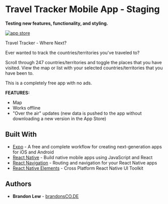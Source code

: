 # Travel Tracker Mobile App - Staging

**Testing new features, functionality, and styling.**

[![app store][appstore-img]][appstore-link]

Travel Tracker - Where Next?

Ever wanted to track the countries/territories you've traveled to?

Scroll through 247 countries/territories and toggle the places that you have visited. View the map or list with your selected countries/territories that you have been to.

This is a completely free app with no ads.

**FEATURES:**
* Map
* Works offline
* "Over the air" updates (new data is pushed to the app without downloading a new version in the App Store)

## Built With

* [Expo](https://expo.io) - A free and complete workflow for creating next-generation apps for iOS and Android
* [React Native](https://facebook.github.io/react-native/) - Build native mobile apps using JavaScript and React
* [React Navigation](https://reactnavigation.org) - Routing and navigation for your React Native apps
* [React Native Elements](https://react-native-training.github.io/react-native-elements/) - Cross Platform React Native UI Toolkit

## Authors

* **Brandon Lew** - [brandonsCO.DE](http://www.brandonsco.de)

[appstore-img]: http://brandonsco.de/portfolio/tipjar/img/appStore.svg
[appstore-link]: https://itunes.apple.com/us/app/travel-tracker-where-next/id1377010134?ls=1&mt=8
